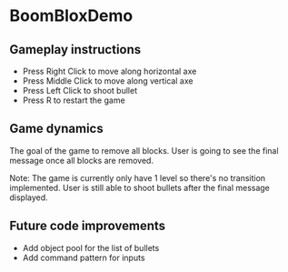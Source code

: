 # BoomBloxDemo

## Gameplay instructions

* Press Right Click to move along horizontal axe
* Press Middle Click to move along vertical axe
* Press Left Click to shoot bullet
* Press R to restart the game

## Game dynamics
The goal of the game to remove all blocks. 
User is going to see the final message once all blocks are removed.

Note: The game is currently only have 1 level so there's no transition implemented. 
User is still able to shoot bullets after the final message displayed.

## Future code improvements
* Add object pool for the list of bullets
* Add command pattern for inputs 
